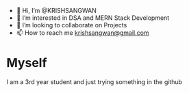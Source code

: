 - 👋 Hi, I’m @KRISHSANGWAN
- 👀 I’m interested in DSA and MERN Stack Development
- 💞️ I’m looking to collaborate on Projects
- 📫 How to reach me krishsangwan@gmail.com

<!---
KRISHSANGWAN/KRISHSANGWAN is a ✨ special ✨ repository because its `README.md` (this file) appears on your GitHub profile.
You can click the Preview link to take a look at your changes.
--->

# Myself

I am a 3rd year student and just trying something in the github
